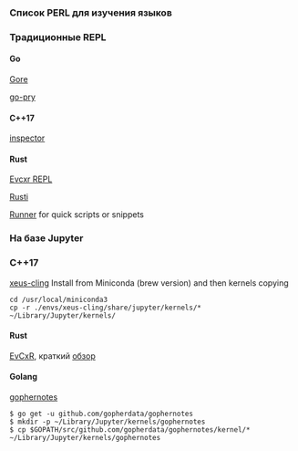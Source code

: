 ### Список PERL для изучения языков

### Традиционные REPL

#### Go

[Gore](https://github.com/motemen/gore)

[go-pry](https://github.com/d4l3k/go-pry)

#### C++17

[inspector](https://github.com/inspector-repl/inspector)

#### Rust

[Evcxr REPL](https://crates.io/crates/evcxr_repl)

[Rusti](https://github.com/murarth/rusti)

[Runner](https://crates.io/crates/runner) for quick scripts or snippets

### На базе Jupyter

### C++17

[xeus-cling](https://github.com/QuantStack/xeus-cling)
Install from Miniconda (brew version) and then kernels copying

```shell
cd /usr/local/miniconda3
cp -r ./envs/xeus-cling/share/jupyter/kernels/* ~/Library/Jupyter/kernels/
```

#### Rust

[EvCxR](https://github.com/google/evcxr/blob/master/evcxr_jupyter/README.md),
краткий [обзор](https://github.com/google/evcxr/blob/master/evcxr_jupyter/samples/evcxr_jupyter_tour.ipynb)

#### Golang

[gophernotes](https://github.com/gopherdata/gophernotes)

```shell
$ go get -u github.com/gopherdata/gophernotes
$ mkdir -p ~/Library/Jupyter/kernels/gophernotes
$ cp $GOPATH/src/github.com/gopherdata/gophernotes/kernel/* ~/Library/Jupyter/kernels/gophernotes
```

